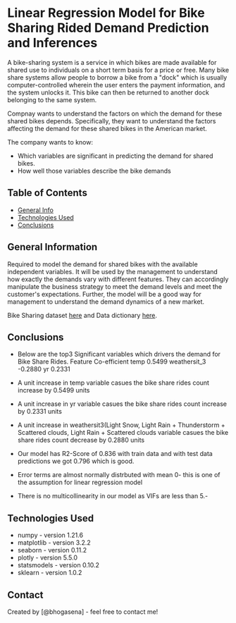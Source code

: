 # Linear Regression Model for Bike Sharing Rided Demand Prediction and Inferences

A bike-sharing system is a service in which bikes are made available for shared use to individuals on a short term basis for a price or free. Many bike share systems allow people to borrow a bike from a "dock" which is usually computer-controlled wherein the user enters the payment information, and the system unlocks it. This bike can then be returned to another dock belonging to the same system.

Compnay wants to understand the factors on which the demand for these shared bikes depends. Specifically, they want to understand the factors affecting the demand for these shared bikes in the American market.

The company wants to know:

*   Which variables are significant in predicting the demand for shared bikes.
*   How well those variables describe the bike demands
     
## Table of Contents
* [General Info](#general-information)
* [Technologies Used](#technologies-used)
* [Conclusions](#conclusions)

## General Information
Required to model the demand for shared bikes with the available independent variables. It will be used by the management to understand how exactly the demands vary with different features. They can accordingly manipulate the business strategy to meet the demand levels and meet the customer's expectations. Further, the model will be a good way for management to understand the demand dynamics of a new market. 

Bike Sharing dataset [here](https://github.com/bhogasena/BikeSharingDemad/blob/main/day.csv) and Data dictionary [here](https://github.com/bhogasena/BikeSharingDemad/blob/main/Data_Dictionary.txt).

## Conclusions
- Below are the top3 Significant variables which drivers the demand for Bike Share Rides.
      Feature         Co-efficient
       temp             0.5499
    weathersit_3       -0.2880
        yr              0.2331

- A unit increase in temp variable casues the bike share rides count increase by 0.5499 units
- A unit increase in yr variable casues the bike share rides count increase by 0.2331 units
- A unit increase in weathersit3(Light Snow, Light Rain + Thunderstorm + Scattered clouds, Light Rain + Scattered clouds variable casues the bike share rides count decrease by 0.2880 units

- Our model has R2-Score of 0.836 with train data and with test data predictions we got 0.796 which is good.
- Error terms are almost normally distrbuted with mean 0- this is one of the assumption for linear regression model
- There is no multicollinearity in our model as VIFs are less than 5.-
                          

## Technologies Used
- numpy - version 1.21.6
- matplotlib - version 3.2.2
- seaborn - version 0.11.2
- plotly - version 5.5.0
- statsmodels - version 0.10.2
- sklearn - version 1.0.2

## Contact
Created by [@bhogasena] - feel free to contact me!


<!-- Optional -->
<!-- ## License -->
<!-- This project is open source and available under the [... License](). -->

<!-- You don't have to include all sections - just the one's relevant to your project -->
